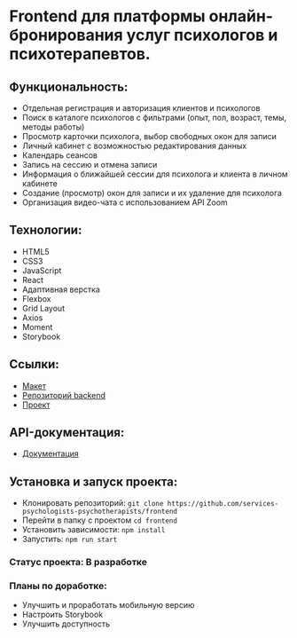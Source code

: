 # Frontend для платформы онлайн-бронирования услуг психологов и психотерапевтов.

## Функциональность:
* Отдельная регистрация и авторизация клиентов и психологов
* Поиск в каталоге психологов с фильтрами (опыт, пол, возраст, темы, методы работы)
* Просмотр карточки психолога, выбор свободных окон для записи
* Личный кабинет с возможностью редактирования данных
* Календарь сеансов
* Запись на сессию и отмена записи
* Информация о ближайшей сессии для психолога и клиента в личном кабинете
* Создание (просмотр) окон для записи и их удаление для психолога
* Организация видео-чата с использованием API Zoom

## Технологии:
* HTML5
* CSS3
* JavaScript
* React
* Адаптивная верстка
* Flexbox
* Grid Layout
* Axios
* Moment
* Storybook

## Ссылки:
* [Макет](https://www.figma.com/file/egR2dmXyDutIBRTxTSuyqa/%D0%90%D0%BA%D1%81%D0%B5%D0%BB%D0%B5%D1%80%D0%B0%D1%82%D0%BE%D1%80-%D0%AF%D0%9F?type=design&node-id=261-170&mode=design&t=NTGOHmeCYMI2awO8-0)
* [Репозиторий backend](https://github.com/services-psychologists-psychotherapists/backend)
* [Проект](https://sharewithme.site)

## API-документация:
* [Документация](https://sharewithme.site/swagger)

## Установка и запуск проекта:
* Клонировать репозиторий: `git clone https://github.com/services-psychologists-psychotherapists/frontend`
* Перейти в папку с проектом `cd frontend`
* Установить зависимости: `npm install`
* Запустить: `npm run start`

### Статус проекта: В разработке

### Планы по доработке:
* Улучшить и проработать мобильную версию
* Настроить Storybook
* Улучшить доступность